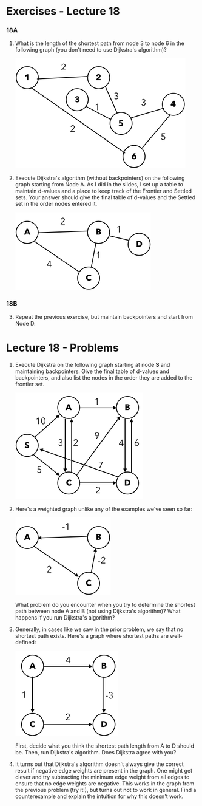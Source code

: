 # Exercises - Lecture 18

### 18A

1. What is the length of the shortest path from node 3 to node 6 in the following graph (you don't need to use Dijkstra's algorithm)?

   ![](E18_1.png)

2. Execute Dijkstra's algorithm (without backpointers) on the following graph starting from Node A. As I did in the slides, I set up a table to maintain d-values and a place to keep track of the Frontier and Settled sets. Your answer should give the final table of d-values and the Settled set in the order nodes entered it.

   ![](E18_2.png)

### 18B

3. Repeat the previous exercise, but maintain backpointers and start from Node D.

# Lecture 18 - Problems

1. Execute Dijkstra on the following graph starting at node **S** and maintaining backpointers. Give the final table of d-values and backpointers, and also list the nodes in the order they are added to the frontier set.

   ![](P18_1.png)

2. Here's a weighted graph unlike any of the examples we've seen so far:

   ![](P18_2.png)

   What problem do you encounter when you try to determine the shortest path between node A and B (not using Dijkstra's algorithm)? What happens if you run Dijkstra's algorithm?

3. Generally, in cases like we saw in the prior problem, we say that no shortest path exists. Here's a graph where shortest paths are well-defined:

   ![](P18_3.png)

   First, decide what you think the shortest path length from A to D should be. Then, run Dijkstra's algorithm. Does Dijkstra agree with you?

4. It turns out that Dijkstra's algorithm doesn't always give the correct result if negative edge weights are present in the graph. One might get clever and try subtracting the minimum edge weight from all edges to ensure that no edge weights are negative. This works in the graph from the previous problem (try it!), but turns out not to work in general. Find a counterexample and explain the intuition for why this doesn't work.


